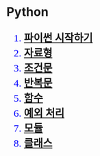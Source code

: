 
<html>
<head>
  <title>python</title>
  <meta charset="utf-8">
</head>
<body>
<h1>Python</h1>
<font size="+2" color="blue" face="맑은 고딕">
<ol>
  <li><b><a href="https://dalminni.github.io/Python-summary/chap1.html"
     target="_blank">파이썬 시작하기</a></b></li>
  <li><b><a href="https://dalminni.github.io/Python-summary/chap2.html"
     target="_blank">자료형</a></b></li>
  <li><b><a href="https://dalminni.github.io/Python-summary/chap3.html"
     target="_blank">조건문</a></b></li>
  <li><b><a href="https://dalminni.github.io/Python-summary/chap4.html"
     target="_blank">반복문</a></b></li>
  <li><b><a href="https://dalminni.github.io/Python-summary/chap5.html"
     target="_blank">함수</a></b></li>
  <li><b><a href="https://dalminni.github.io/Python-summary/chap6.html"
     target="_blank">예외 처리</a></b></li>
  <li><b><a href="https://dalminni.github.io/Python-summary/chap7.html"
     target="_blank">모듈</a></b></li>
  <li><b><a href="https://dalminni.github.io/Python-summary/chap8.html"
     target="_blank">클래스</a></b></li>
</ol>
</font>
</body>
</html>
